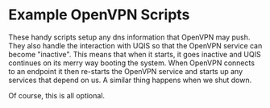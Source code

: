 Example OpenVPN Scripts
=======================

These handy scripts setup any dns information that OpenVPN may push.
They also handle the interaction with UQIS so that the OpenVPN service
can become "inactive". This means that when it starts, it goes inactive and
UQIS continues on its merry way booting the system. When OpenVPN connects
to an endpoint it then re-starts the OpenVPN service and starts up any
services that depend on us. A similar thing happens when we shut down.

Of course, this is all optional.
